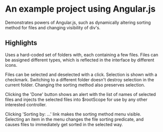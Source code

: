An example project using Angular.js
=====================

Demonstrates powers of Angular.js, such as dynamically altering sorting method for files and changing visibility of div's.

## Highlights 
Uses a hard-coded set of folders with, each containing a few files. Files can be assigned different types, which is reflected in the interface by different icons.

Files can be selected and deselected with a click. Selection is shown with a checkmark. Switching to a different folder doesn't destroy selection in the current folder. Changing the sorting method also preserves selection.

Clicking the 'Done' button shows an alert with the list of names of selected files and injects the selected files into $rootScope for use by any other interested controller.

Clicking 'Sorting by: ...' link makes the sorting method menu visible. Selecting an item in the menu changes the file sorting predicate, and causes files to immediately get sorted in the selected way.